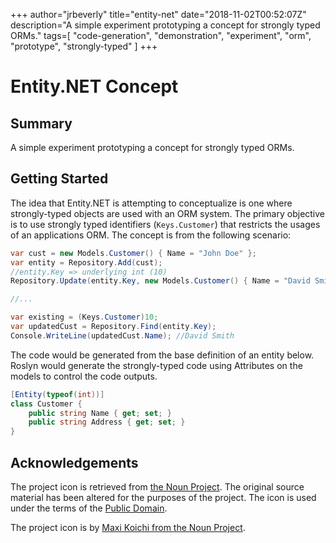 +++
author="jrbeverly"
title="entity-net"
date="2018-11-02T00:52:07Z"
description="A simple experiment prototyping a concept for strongly typed ORMs."
tags=[
  "code-generation",
  "demonstration",
  "experiment",
  "orm",
  "prototype",
  "strongly-typed"
]
+++

# Entity.NET Concept

## Summary

A simple experiment prototyping a concept for strongly typed ORMs.

## Getting Started

The idea that Entity.NET is attempting to conceptualize is one where strongly-typed objects are used with an ORM system. The primary objective is to use strongly typed identifiers (`Keys.Customer`) that restricts the usages of an applications ORM. The concept is from the following scenario:

```csharp
var cust = new Models.Customer() { Name = "John Doe" };
var entity = Repository.Add(cust);
//entity.Key => underlying int (10)
Repository.Update(entity.Key, new Models.Customer() { Name = "David Smith" });

//...

var existing = (Keys.Customer)10;
var updatedCust = Repository.Find(entity.Key);
Console.WriteLine(updatedCust.Name); //David Smith
```

The code would be generated from the base definition of an entity below. Roslyn would generate the strongly-typed code using Attributes on the models to control the code outputs.

```csharp
[Entity(typeof(int))]
class Customer {
    public string Name { get; set; }
    public string Address { get; set; }
}
```

## Acknowledgements

The project icon is retrieved from [the Noun Project](docs/icon/icon.json). The original source material has been altered for the purposes of the project. The icon is used under the terms of the [Public Domain](https://creativecommons.org/publicdomain/zero/1.0/).

The project icon is by [Maxi Koichi from the Noun Project](https://thenounproject.com/term/storage/49270/).